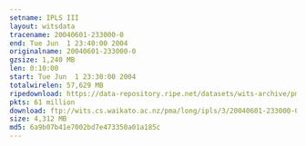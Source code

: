 ```yaml
---
setname: IPLS III
layout: witsdata
tracename: 20040601-233000-0
end: Tue Jun  1 23:40:00 2004
originalname: 20040601-233000-0
gzsize: 1,240 MB
len: 0:10:00
start: Tue Jun  1 23:30:00 2004
totalwirelen: 57,629 MB
ripedownload: https://data-repository.ripe.net/datasets/wits-archive/pma/long/ipls/3/20040601-233000-0.gz
pkts: 61 million
download: ftp://wits.cs.waikato.ac.nz/pma/long/ipls/3/20040601-233000-0.gz
size: 4,312 MB
md5: 6a9b07b41e7002bd7e473350a01a185c
---
```

